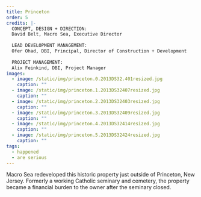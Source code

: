 ```yaml
---
title: Princeton
order: 5
credits: |-
  CONCEPT, DESIGN + DIRECTION:  
  David Belt, Macro Sea, Executive Director  
    
  LEAD DEVELOPMENT MANAGEMENT:  
  Ofer Ohad, DBI, Principal, Director of Construction + Development  
    
  PROJECT MANAGEMENT:  
  Alix Feinkind, DBI, Project Manager
images:
  - image: /static/img/princeton.0.2013DS32.401resized.jpg
    caption: ""
  - image: /static/img/princeton.1.2013DS32407resized.jpg
    caption: ""
  - image: /static/img/princeton.2.2013DS32403resized.jpg
    caption: ""
  - image: /static/img/princeton.3.2013DS32409resized.jpg
    caption: ""
  - image: /static/img/princeton.4.2013DS32414resized.jpg
    caption: ""
  - image: /static/img/princeton.5.2013DS32424resized.jpg
    caption: ""
tags:
  - happened
  - are serious
---
```

Macro Sea redeveloped this historic property just outside of Princeton, New Jersey. Formerly a working Catholic seminary and cemetery, the property became a financial burden to the owner after the seminary closed.
